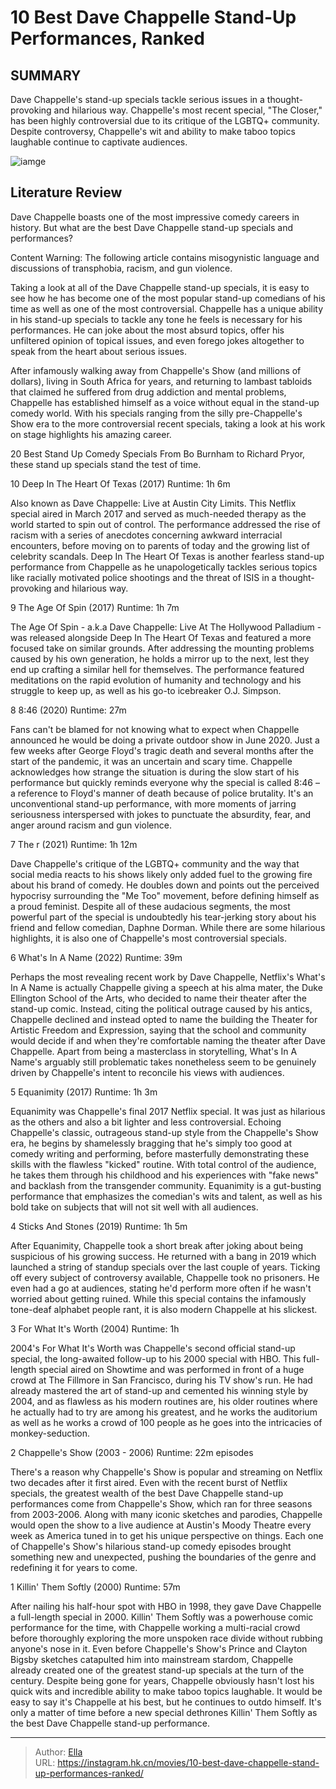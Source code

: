 # 10 Best Dave Chappelle Stand-Up Performances, Ranked


## SUMMARY 


 Dave Chappelle&#39;s stand-up specials tackle serious issues in a thought-provoking and hilarious way. 
 Chappelle&#39;s most recent special, &#34;The Closer,&#34; has been highly controversial due to its critique of the LGBTQ&#43; community. 
 Despite controversy, Chappelle&#39;s wit and ability to make taboo topics laughable continue to captivate audiences. 

![iamge](https://static1.srcdn.com/wordpress/wp-content/uploads/2024/01/1-3.jpg)

## Literature Review

Dave Chappelle boasts one of the most impressive comedy careers in history. But what are the best Dave Chappelle stand-up specials and performances?




Content Warning: The following article contains misogynistic language and discussions of transphobia, racism, and gun violence. 

Taking a look at all of the Dave Chappelle stand-up specials, it is easy to see how he has become one of the most popular stand-up comedians of his time as well as one of the most controversial. Chappelle has a unique ability in his stand-up specials to tackle any tone he feels is necessary for his performances. He can joke about the most absurd topics, offer his unfiltered opinion of topical issues, and even forego jokes altogether to speak from the heart about serious issues.



















After infamously walking away from Chappelle&#39;s Show (and millions of dollars), living in South Africa for years, and returning to lambast tabloids that claimed he suffered from drug addiction and mental problems, Chappelle has established himself as a voice without equal in the stand-up comedy world. With his specials ranging from the silly pre-Chappelle&#39;s Show era to the more controversial recent specials, taking a look at his work on stage highlights his amazing career.
            
 
 20 Best Stand Up Comedy Specials 
From Bo Burnham to Richard Pryor, these stand up specials stand the test of time.












 








 10  Deep In The Heart Of Texas (2017) 
Runtime: 1h 6m


 







Also known as Dave Chappelle: Live at Austin City Limits. This Netflix special aired in March 2017 and served as much-needed therapy as the world started to spin out of control. The performance addressed the rise of racism with a series of anecdotes concerning awkward interracial encounters, before moving on to parents of today and the growing list of celebrity scandals. Deep In The Heart Of Texas is another fearless stand-up performance from Chappelle as he unapologetically tackles serious topics like racially motivated police shootings and the threat of ISIS in a thought-provoking and hilarious way.





 9  The Age Of Spin (2017) 
Runtime: 1h 7m
        

The Age Of Spin - a.k.a Dave Chappelle: Live At The Hollywood Palladium - was released alongside Deep In The Heart Of Texas and featured a more focused take on similar grounds. After addressing the mounting problems caused by his own generation, he holds a mirror up to the next, lest they end up crafting a similar hell for themselves. The performance featured meditations on the rapid evolution of humanity and technology and his struggle to keep up, as well as his go-to icebreaker O.J. Simpson.





 8  8:46 (2020) 
Runtime: 27m


 







Fans can&#39;t be blamed for not knowing what to expect when Chappelle announced he would be doing a private outdoor show in June 2020. Just a few weeks after George Floyd&#39;s tragic death and several months after the start of the pandemic, it was an uncertain and scary time. Chappelle acknowledges how strange the situation is during the slow start of his performance but quickly reminds everyone why the special is called 8:46 – a reference to Floyd&#39;s manner of death because of police brutality. It&#39;s an unconventional stand-up performance, with more moments of jarring seriousness interspersed with jokes to punctuate the absurdity, fear, and anger around racism and gun violence.





 7  The  r (2021) 
Runtime: 1h 12m
        

Dave Chappelle&#39;s critique of the LGBTQ&#43; community and the way that social media reacts to his shows likely only added fuel to the growing fire about his brand of comedy. He doubles down and points out the perceived hypocrisy surrounding the &#34;Me Too&#34; movement, before defining himself as a proud feminist. Despite all of these audacious segments, the most powerful part of the special is undoubtedly his tear-jerking story about his friend and fellow comedian, Daphne Dorman. While there are some hilarious highlights, it is also one of Chappelle&#39;s most controversial specials.





 6  What&#39;s In A Name (2022) 
Runtime: 39m
        

Perhaps the most revealing recent work by Dave Chappelle, Netflix&#39;s What&#39;s In A Name is actually Chappelle giving a speech at his alma mater, the Duke Ellington School of the Arts, who decided to name their theater after the stand-up comic. Instead, citing the political outrage caused by his antics, Chappelle declined and instead opted to name the building the Theater for Artistic Freedom and Expression, saying that the school and community would decide if and when they&#39;re comfortable naming the theater after Dave Chappelle. Apart from being a masterclass in storytelling, What&#39;s In A Name&#39;s arguably still problematic takes nonetheless seem to be genuinely driven by Chappelle&#39;s intent to reconcile his views with audiences.





 5  Equanimity (2017) 
Runtime: 1h 3m


 







Equanimity was Chappelle&#39;s final 2017 Netflix special. It was just as hilarious as the others and also a bit lighter and less controversial. Echoing Chappelle&#39;s classic, outrageous stand-up style from the Chappelle&#39;s Show era, he begins by shamelessly bragging that he&#39;s simply too good at comedy writing and performing, before masterfully demonstrating these skills with the flawless &#34;kicked&#34; routine. With total control of the audience, he takes them through his childhood and his experiences with &#34;fake news&#34; and backlash from the transgender community. Equanimity is a gut-busting performance that emphasizes the comedian&#39;s wits and talent, as well as his bold take on subjects that will not sit well with all audiences.





 4  Sticks And Stones (2019) 
Runtime: 1h 5m
        

After Equanimity, Chappelle took a short break after joking about being suspicious of his growing success. He returned with a bang in 2019 which launched a string of standup specials over the last couple of years. Ticking off every subject of controversy available, Chappelle took no prisoners. He even had a go at audiences, stating he&#39;d perform more often if he wasn&#39;t worried about getting ruined. While this special contains the infamously tone-deaf alphabet people rant, it is also modern Chappelle at his slickest.





 3  For What It&#39;s Worth (2004) 
Runtime: 1h
        

2004&#39;s For What It&#39;s Worth was Chappelle&#39;s second official stand-up special, the long-awaited follow-up to his 2000 special with HBO. This full-length special aired on Showtime and was performed in front of a huge crowd at The Fillmore in San Francisco, during his TV show&#39;s run. He had already mastered the art of stand-up and cemented his winning style by 2004, and as flawless as his modern routines are, his older routines where he actually had to try are among his greatest, and he works the auditorium as well as he works a crowd of 100 people as he goes into the intricacies of monkey-seduction.





 2  Chappelle&#39;s Show (2003 - 2006) 
Runtime: 22m episodes
        

There&#39;s a reason why Chappelle&#39;s Show is popular and streaming on Netflix two decades after it first aired. Even with the recent burst of Netflix specials, the greatest wealth of the best Dave Chappelle stand-up performances come from Chappelle&#39;s Show, which ran for three seasons from 2003-2006. Along with many iconic sketches and parodies, Chappelle would open the show to a live audience at Austin&#39;s Moody Theatre every week as America tuned in to get his unique perspective on things. Each one of Chappelle&#39;s Show&#39;s hilarious stand-up comedy episodes brought something new and unexpected, pushing the boundaries of the genre and redefining it for years to come.





 1  Killin&#39; Them Softly (2000) 
Runtime: 57m
        

After nailing his half-hour spot with HBO in 1998, they gave Dave Chappelle a full-length special in 2000. Killin&#39; Them Softly was a powerhouse comic performance for the time, with Chappelle working a multi-racial crowd before thoroughly exploring the more unspoken race divide without rubbing anyone&#39;s nose in it. Even before Chappelle&#39;s Show&#39;s Prince and Clayton Bigsby sketches catapulted him into mainstream stardom, Chappelle already created one of the greatest stand-up specials at the turn of the century.
Despite being gone for years, Chappelle obviously hasn&#39;t lost his quick wits and incredible ability to make taboo topics laughable. It would be easy to say it&#39;s Chappelle at his best, but he continues to outdo himself. It&#39;s only a matter of time before a new special dethrones Killin&#39; Them Softly as the best Dave Chappelle stand-up performance.

---

> Author: [Ella](https://instagram.hk.cn/)  
> URL: https://instagram.hk.cn/movies/10-best-dave-chappelle-stand-up-performances-ranked/  

